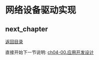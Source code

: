# 网络设备驱动实现

## next_chapter

[返回目录](./SUMMARY.md)

直接开始下一节说明: [ch04-00.应用开发设计](./ch04-00.application_design.md)
